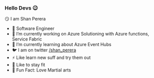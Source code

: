 ### Hello Devs 😉

😏 I am Shan Perera

- 🤘 Software Engineer
- 🔭 I’m currently working on Azure Solutioning with Azure functions, Service Fabric
- 🌱 I’m currently learning about Azure Event Hubs
- 🐦 I am on twitter [/shan_perera](https://twitter.com/shan_perera)
- ⚡ Like learn new suff and try them out
- 💪 Like to stay fit
- 🌟 Fun Fact: Love Martial arts

<!--
**nashpaw/nashpaw** is a ✨ _special_ ✨ repository because its `README.md` (this file) appears on your GitHub profile.

Here are some ideas to get you started:

- 🔭 I’m currently working on ...
- 🌱 I’m currently learning ...
- 👯 I’m looking to collaborate on ...
- 🤔 I’m looking for help with ...
- 💬 Ask me about ...
- 📫 How to reach me: ...
- 😄 Pronouns: ...
- ⚡ Fun fact: ...
-->
